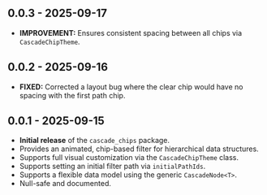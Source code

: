 ## 0.0.3 - 2025-09-17

* **IMPROVEMENT:** Ensures consistent spacing between all chips via `CascadeChipTheme`.

## 0.0.2 - 2025-09-16

* **FIXED:** Corrected a layout bug where the clear chip would have no spacing with the first path chip.

## 0.0.1 - 2025-09-15

* **Initial release** of the `cascade_chips` package.
* Provides an animated, chip-based filter for hierarchical data structures.
* Supports full visual customization via the `CascadeChipTheme` class.
* Supports setting an initial filter path via `initialPathIds`.
* Supports a flexible data model using the generic `CascadeNode<T>`.
* Null-safe and documented.